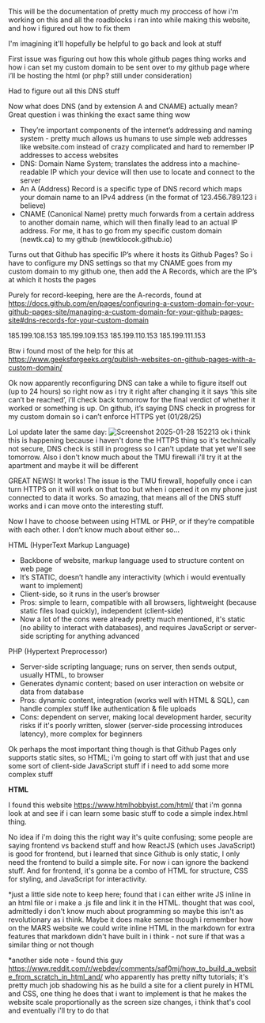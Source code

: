 This will be the documentation of pretty much my proccess of how i'm working on this and all the roadblocks i ran into while making this website, and how i figured out how to fix them

I'm imagining it'll hopefully be helpful to go back and look at stuff

First issue was figuring out how this whole github pages thing works and how i can set my custom domain to be sent over to my github page where i’ll be hosting the html (or php? still under consideration)

Had to figure out all this DNS stuff

Now what does DNS (and by extension A and CNAME) actually mean? Great question i was thinking the exact same thing wow

- They’re important components of the internet’s addressing and naming system - pretty much allows us humans to use simple web addresses like website.com instead of crazy complicated and hard to remember IP addresses to access websites
- DNS: Domain Name System; translates the address into a machine-readable IP which your device will then use to locate and connect to the server 
- An A (Address) Record is a specific type of DNS record which maps your domain name to an IPv4 address (in the format of 123.456.789.123 i believe)
- CNAME (Canonical Name) pretty much forwards from a certain address to another domain name, which will then finally lead to an actual IP address. For me, it has to go from my specific custom domain (newtk.ca) to my github (newtklocok.github.io)

Turns out that Github has specific IP’s where it hosts its Github Pages? So i have to configure my DNS settings so that my CNAME goes from my custom domain to my github one, then add the A Records, which are the IP’s at which it hosts the pages

Purely for record-keeping, here are the A-records, found at https://docs.github.com/en/pages/configuring-a-custom-domain-for-your-github-pages-site/managing-a-custom-domain-for-your-github-pages-site#dns-records-for-your-custom-domain

185.199.108.153
185.199.109.153
185.199.110.153
185.199.111.153


Btw i found most of the help for this at https://www.geeksforgeeks.org/publish-websites-on-github-pages-with-a-custom-domain/ 



Ok now apparently reconfiguring DNS can take a while to figure itself out (up to 24 hours) so right now as i try it right after changing it it says ‘this site can’t be reached’, i’ll check back tomorrow for the final verdict of whether it worked or something is up. On github, it’s saying DNS check in progress for my custom domain so i can’t enforce HTTPS yet (01/28/25)

Lol update later the same day:
![Screenshot 2025-01-28 152213](https://github.com/user-attachments/assets/dcd7cf9d-bacb-458f-935f-4ed7967876d4)
ok i think this is happening because i haven't done the HTTPS thing so it's technically not secure, DNS check is still in progress so I can't update that yet we'll see tomorrow. Also i don't know much about the TMU firewall i'll try it at the apartment and maybe it will be different

GREAT NEWS! It works! The issue is the TMU firewall, hopefully once i can turn HTTPS on it will work on that too but when i opened it on my phone just connected to data it works. So amazing, that means all of the DNS stuff works and i can move onto the interesting stuff.

Now I have to choose between using HTML or PHP, or if they’re compatible with each other. I don’t know much about either so…


HTML (HyperText Markup Language)
- Backbone of website, markup language used to structure content on web page
- It’s STATIC, doesn’t handle any interactivity (which i would eventually want to implement)
- Client-side, so it runs in the user’s browser
- Pros: simple to learn, compatible with all browsers, lightweight (because static files load quickly), independent (client-side)
- Now a lot of the cons were already pretty much mentioned, it's static (no ability to interact with databases), and requires JavaScript or server-side scripting for anything advanced

PHP (Hypertext Preprocessor)
- Server-side scripting language; runs on server, then sends output, usually HTML, to browser
- Generates dynamic content; based on user interaction on website or data from database
- Pros: dynamic content, integration (works well with HTML & SQL), can handle complex stuff like authentication & file uploads
- Cons: dependent on server, making local development harder, security risks if it's poorly written, slower (server-side processing introduces latency), more complex for beginners


Ok perhaps the most important thing though is that Github Pages only supports static sites, so HTML; i'm going to start off with just that and use some sort of client-side JavaScript stuff if i need to add some more complex stuff

**HTML**

I found this website https://www.htmlhobbyist.com/html/ that i'm gonna look at and see if i can learn some basic stuff to code a simple index.html thing.


No idea if i'm doing this the right way it's quite confusing; some people are saying frontend vs backend stuff and how ReactJS (which uses JavaScript) is good for frontend, but i learned that since Github is only static, I only need the frontend to build a simple site. For now i can ignore the backend stuff. And for frontend, it's gonna be a combo of HTML for structure, CSS for styling, and JavaScript for interactivity.


*just a little side note to keep here; found that i can either write JS inline in an html file or i make a .js file and link it in the HTML. thought that was cool, admittedly i don't know much about programming so maybe this isn't as revolutionary as i think. Maybe it does make sense though i remember how on the MARS website we could write inline HTML in the markdown for extra features that markdown didn't have built in i think - not sure if that was a similar thing or not though

*another side note - found this guy https://www.reddit.com/r/webdev/comments/saf0mj/how_to_build_a_website_from_scratch_in_html_and/ who apparently has pretty nifty tutorials; it's pretty much job shadowing his as he build a site for a client purely in HTML and CSS, one thing he does that i want to implement is that he makes the website scale proportionally as the screen size changes, i think that's cool and eventually i'll try to do that
